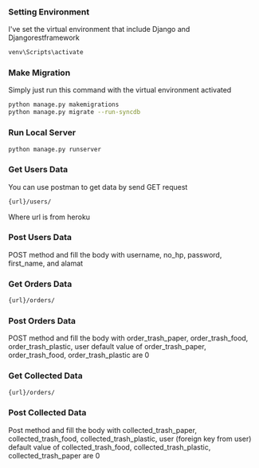 ### Setting Environment
I've set the virtual environment that include Django and Djangorestframework
```bash
venv\Scripts\activate
``` 

### Make Migration
Simply just run this command with the virtual environment activated
```bash
python manage.py makemigrations
python manage.py migrate --run-syncdb
```

### Run Local Server
```bash
python manage.py runserver
```

### Get Users Data
You can use postman to get data by send GET request
```bash
{url}/users/
```
Where url is from heroku

### Post Users Data
POST method and fill the body with username, no_hp, password, first_name, and alamat

### Get Orders Data
```bash
{url}/orders/
```

### Post Orders Data
POST method and fill the body with order_trash_paper, order_trash_food, order_trash_plastic, user
default value of order_trash_paper, order_trash_food, order_trash_plastic are 0

### Get Collected Data
```bash
{url}/orders/
```

### Post Collected Data
Post method and fill the body with collected_trash_paper, collected_trash_food, collected_trash_plastic, user (foreign key from user)
default value of collected_trash_food, collected_trash_plastic, collected_trash_paper are 0
